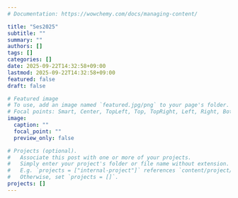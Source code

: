 ```yaml
---
# Documentation: https://wowchemy.com/docs/managing-content/

title: "Ses2025"
subtitle: ""
summary: ""
authors: []
tags: []
categories: []
date: 2025-09-22T14:32:58+09:00
lastmod: 2025-09-22T14:32:58+09:00
featured: false
draft: false

# Featured image
# To use, add an image named `featured.jpg/png` to your page's folder.
# Focal points: Smart, Center, TopLeft, Top, TopRight, Left, Right, BottomLeft, Bottom, BottomRight.
image:
  caption: ""
  focal_point: ""
  preview_only: false

# Projects (optional).
#   Associate this post with one or more of your projects.
#   Simply enter your project's folder or file name without extension.
#   E.g. `projects = ["internal-project"]` references `content/project/deep-learning/index.md`.
#   Otherwise, set `projects = []`.
projects: []
---
```

